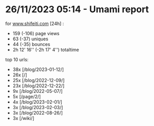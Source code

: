 # 26/11/2023 05:14 - Umami report
for www.shifeiti.com [24h] :

 - 159 (-106) page views
 - 63 (-37) uniques
 - 44 (-35) bounces
 - 2h 12' 16'' (-2h 17' 4'') totaltime


top 10 urls:
 - 38x [/blog/2023-01-12/]
 - 26x [/]
 - 25x [/blog/2022-12-09/]
 - 23x [/blog/2022-12-22/]
 - 9x [/blog/2022-05-07/]
 - 5x [/page/2/]
 - 4x [/blog/2023-02-01/]
 - 3x [/blog/2023-02-03/]
 - 3x [/blog/2022-08-26/]
 - 3x [/wiki/]


